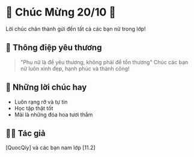 # 🌸 Chúc Mừng 20/10 🌸

Lời chúc chân thành gửi đến tất cả các bạn nữ trong lớp!

## 💌 Thông điệp yêu thương
> "Phụ nữ là để yêu thương, không phải để tổn thương"
> Chúc các bạn nữ luôn xinh đẹp, hạnh phúc và thành công!

## 🎁 Những lời chúc hay
- Luôn rạng rỡ và tự tin
- Học tập thật tốt
- Mãi là những đóa hoa tươi thắm

## 👨‍💻 Tác giả
[QuocQiy] và các bạn nam lớp [11.2]
